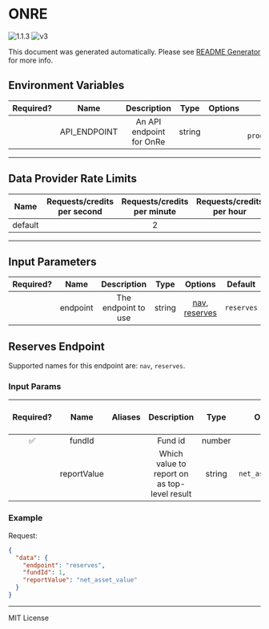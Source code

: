 # ONRE

![1.1.3](https://img.shields.io/github/package-json/v/smartcontractkit/external-adapters-js?filename=packages/sources/onre/package.json) ![v3](https://img.shields.io/badge/framework%20version-v3-blueviolet)

This document was generated automatically. Please see [README Generator](../../scripts#readme-generator) for more info.

## Environment Variables

| Required? |     Name     |       Description        |  Type  | Options |                      Default                      |
| :-------: | :----------: | :----------------------: | :----: | :-----: | :-----------------------------------------------: |
|           | API_ENDPOINT | An API endpoint for OnRe | string |         | `https://onre-api-prod.ew.r.appspot.com/data/nav` |

---

## Data Provider Rate Limits

|  Name   | Requests/credits per second | Requests/credits per minute | Requests/credits per hour | Note |
| :-----: | :-------------------------: | :-------------------------: | :-----------------------: | :--: |
| default |                             |              2              |                           |      |

---

## Input Parameters

| Required? |   Name   |     Description     |  Type  |                          Options                          |  Default   |
| :-------: | :------: | :-----------------: | :----: | :-------------------------------------------------------: | :--------: |
|           | endpoint | The endpoint to use | string | [nav](#reserves-endpoint), [reserves](#reserves-endpoint) | `reserves` |

## Reserves Endpoint

Supported names for this endpoint are: `nav`, `reserves`.

### Input Params

| Required? |    Name     | Aliases |                 Description                  |  Type  |      Options      |      Default      | Depends On | Not Valid With |
| :-------: | :---------: | :-----: | :------------------------------------------: | :----: | :---------------: | :---------------: | :--------: | :------------: |
|    ✅     |   fundId    |         |                   Fund id                    | number |                   |                   |            |                |
|           | reportValue |         | Which value to report on as top-level result | string | `net_asset_value` | `net_asset_value` |            |                |

### Example

Request:

```json
{
  "data": {
    "endpoint": "reserves",
    "fundId": 1,
    "reportValue": "net_asset_value"
  }
}
```

---

MIT License
